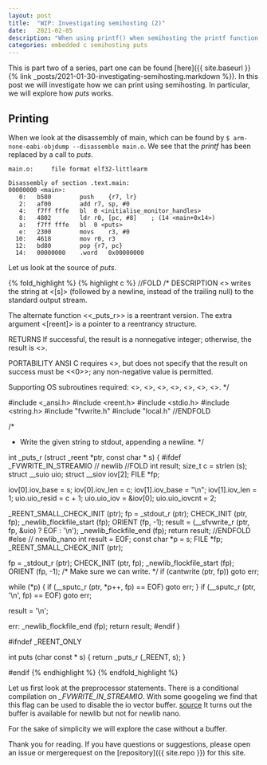 ```yaml
---
layout: post
title:  "WIP: Investigating semihosting (2)"
date:   2021-02-05
description: "When using printf() when semihosting the printf function uses semihosting functions to print to the PC console. We will investigate how this works."
categories: embedded c semihosting puts 
---
```


This is part two of a series, part one can be found [here]({{ site.baseurl }}{% link _posts/2021-01-30-investigating-semihosting.markdown %}).
In this post we will investigate how we can print using semihosting.
In particular, we will explore how *puts* works.
<!--more-->

## Printing
When we look at the disassembly of main, which can be found by `$ arm-none-eabi-objdump --disassemble main.o`.
We see that the *printf* has been replaced by a call to *puts*.
 
```
main.o:     file format elf32-littlearm

Disassembly of section .text.main:
00000000 <main>:
   0:	b580      	push	{r7, lr}
   2:	af00      	add	r7, sp, #0
   4:	f7ff fffe 	bl	0 <initialise_monitor_handles>
   8:	4802      	ldr	r0, [pc, #8]	; (14 <main+0x14>)
   a:	f7ff fffe 	bl	0 <puts>
   e:	2300      	movs	r3, #0
  10:	4618      	mov	r0, r3
  12:	bd80      	pop	{r7, pc}
  14:	00000000 	.word	0x00000000
```

Let us look at the source of *puts*.

{% fold_highlight %}
{% highlight c %}
//FOLD
/*
DESCRIPTION
<<puts>> writes the string at <[s]> (followed by a newline, instead of
the trailing null) to the standard output stream.

The alternate function <<_puts_r>> is a reentrant version.  The extra
argument <[reent]> is a pointer to a reentrancy structure.

RETURNS
If successful, the result is a nonnegative integer; otherwise, the
result is <<EOF>>.

PORTABILITY
ANSI C requires <<puts>>, but does not specify that the result on
success must be <<0>>; any non-negative value is permitted.

Supporting OS subroutines required: <<close>>, <<fstat>>, <<isatty>>,
<<lseek>>, <<read>>, <<sbrk>>, <<write>>.
*/

#include <_ansi.h>
#include <reent.h>
#include <stdio.h>
#include <string.h>
#include "fvwrite.h"
#include "local.h"
//ENDFOLD

/*
 * Write the given string to stdout, appending a newline.
 */

int
_puts_r (struct _reent *ptr,
       const char * s)
{
#ifdef _FVWRITE_IN_STREAMIO // newlib
//FOLD
  int result;
  size_t c = strlen (s);
  struct __suio uio;
  struct __siov iov[2];
  FILE *fp;

  iov[0].iov_base = s;
  iov[0].iov_len = c;
  iov[1].iov_base = "\n";
  iov[1].iov_len = 1;
  uio.uio_resid = c + 1;
  uio.uio_iov = &iov[0];
  uio.uio_iovcnt = 2;

  _REENT_SMALL_CHECK_INIT (ptr);
  fp = _stdout_r (ptr);
  CHECK_INIT (ptr, fp);
  _newlib_flockfile_start (fp);
  ORIENT (fp, -1);
  result = (__sfvwrite_r (ptr, fp, &uio) ? EOF : '\n');
  _newlib_flockfile_end (fp);
  return result;
//ENDFOLD
#else // newlib_nano
  int result = EOF;
  const char *p = s;
  FILE *fp;
  _REENT_SMALL_CHECK_INIT (ptr);

  fp = _stdout_r (ptr);
  CHECK_INIT (ptr, fp);
  _newlib_flockfile_start (fp);
  ORIENT (fp, -1);
  /* Make sure we can write.  */
  if (cantwrite (ptr, fp))
    goto err;

  while (*p)
    {
      if (__sputc_r (ptr, *p++, fp) == EOF)
	goto err;
    }
  if (__sputc_r (ptr, '\n', fp) == EOF)
    goto err;

  result = '\n';

err:
  _newlib_flockfile_end (fp);
  return result;
#endif
}

#ifndef _REENT_ONLY

int
puts (char const * s)
{
  return _puts_r (_REENT, s);
}

#endif
{% endhighlight %}
{% endfold_highlight %}

Let us first look at the preprocessor statements.
There is a conditional compilation on *_FVWRITE_IN_STREAMIO*.
With some googeling we find that this flag can be used to disable the io vector buffer. [source](https://sourceware.org/legacy-ml/newlib/2013/msg00146.html) 
It turns out the buffer is available for newlib but not for newlib nano. 

For the sake of simplicity we will explore the case without a buffer.


Thank you for reading. If you have questions or suggestions, please open an issue or mergerequest on the [repository]({{ site.repo }}) for this site.
